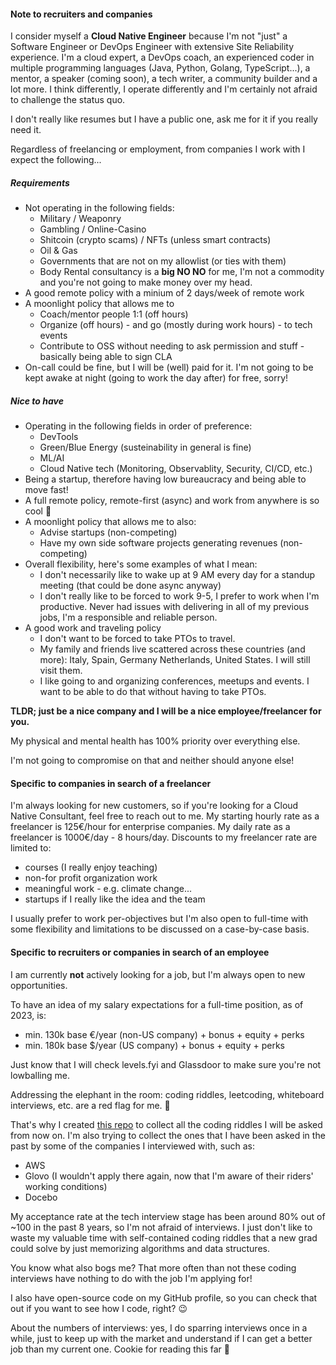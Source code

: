 #### Note to recruiters and companies

I consider myself a **Cloud Native Engineer** because I'm not "just" a Software Engineer or DevOps Engineer with extensive Site Reliability experience.
I'm a cloud expert, a DevOps coach, an experienced coder in multiple programming languages (Java, Python, Golang, TypeScript...), a mentor, a speaker (coming soon), a tech writer, a community builder and a lot more.
I think differently, I operate differently and I'm certainly not afraid to challenge the status quo.

I don't really like resumes but I have a public one, ask me for it if you really need it.

Regardless of freelancing or employment, from companies I work with I expect the following...

##### Requirements 

- Not operating in the following fields:
  - Military / Weaponry
  - Gambling / Online-Casino
  - Shitcoin (crypto scams) / NFTs (unless smart contracts)
  - Oil & Gas
  - Governments that are not on my allowlist (or ties with them) 
  - Body Rental consultancy is a **big NO NO** for me, I'm not a commodity and you're not going to make money over my head.
- A good remote policy with a minium of 2 days/week of remote work
- A moonlight policy that allows me to
  - Coach/mentor people 1:1 (off hours)
  - Organize (off hours) - and go (mostly during work hours) - to tech events 
  - Contribute to OSS without needing to ask permission and stuff - basically being able to sign CLA
- On-call could be fine, but I will be (well) paid for it. I'm not going to be kept awake at night (going to work the day after) for free, sorry!

##### Nice to have

- Operating in the following fields in order of preference:
  - DevTools
  - Green/Blue Energy (susteinability in general is fine)
  - ML/AI
  - Cloud Native tech (Monitoring, Observablity, Security, CI/CD, etc.)
- Being a startup, therefore having low bureaucracy and being able to move fast!
- A full remote policy, remote-first (async) and work from anywhere is so cool 🤩
-  A moonlight policy that allows me to also:
   - Advise startups (non-competing)
   - Have my own side software projects generating revenues (non-competing)
- Overall flexibility, here's some examples of what I mean:
  - I don't necessarily like to wake up at 9 AM every day for a standup meeting (that could be done async anyway)
  - I don't really like to be forced to work 9-5, I prefer to work when I'm productive. Never had issues with delivering in all of my previous jobs, I'm a responsible and reliable person.
- A good work and traveling policy
  - I don't want to be forced to take PTOs to travel. 
  - My family and friends live scattered across these countries (and more): Italy, Spain, Germany Netherlands, United States. I will still visit them.
  - I like going to and organizing conferences, meetups and events. I want to be able to do that without having to take PTOs.

**TLDR; just be a nice company and I will be a nice employee/freelancer for you.**

My physical and mental health has 100% priority over everything else. 

I'm not going to compromise on that and neither should anyone else!

#### Specific to companies in search of a freelancer

I'm always looking for new customers, so if you're looking for a Cloud Native Consultant, feel free to reach out to me.
My starting hourly rate as a freelancer is 125€/hour for enterprise companies.
My daily rate as a freelancer is 1000€/day - 8 hours/day.
Discounts to my freelancer rate are limited to: 
  - courses (I really enjoy teaching)
  - non-for profit organization work
  - meaningful work - e.g. climate change...
  - startups if I really like the idea and the team

I usually prefer to work per-objectives but I'm also open to full-time with some flexibility and limitations to be discussed on a case-by-case basis. 

#### Specific to recruiters or companies in search of an employee

I am currently **not** actively looking for a job, but I'm always open to new opportunities.

To have an idea of my salary expectations for a full-time position, as of 2023, is:
- min. 130k base €/year (non-US company) + bonus + equity + perks
- min. 180k base $/year (US company) + bonus + equity + perks

Just know that I will check levels.fyi and Glassdoor to make sure you're not lowballing me.

Addressing the elephant in the room: coding riddles, leetcoding, whiteboard interviews, etc. are a red flag for me. 🚩

That's why I created [this repo](https://github.com/mbianchidev/coding-challenges) to collect all the coding riddles I will be asked from now on. I'm also trying to collect the ones that I have been asked in the past by some of the companies I interviewed with, such as:
- AWS
- Glovo (I wouldn't apply there again, now that I'm aware of their riders' working conditions)
- Docebo

My acceptance rate at the tech interview stage has been around 80% out of ~100 in the past 8 years, so I'm not afraid of interviews. I just don't like to waste my valuable time with self-contained coding riddles that a new grad could solve by just memorizing algorithms and data structures.

You know what also bogs me? That more often than not these coding interviews have nothing to do with the job I'm applying for!

I also have open-source code on my GitHub profile, so you can check that out if you want to see how I code, right? 😉

About the numbers of interviews: yes, I do sparring interviews once in a while, just to keep up with the market and understand if I can get a better job than my current one.
Cookie for reading this far 🍪
